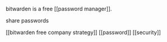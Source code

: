 bitwarden is a free [[password manager]].

share passwords

[[bitwarden free company strategy]]
[[password]]
[[security]]

